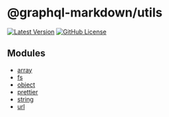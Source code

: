 # @graphql-markdown/utils

[![Latest Version](https://img.shields.io/npm/v/@graphql-markdown/utils?style=flat)](https://www.npmjs.com/package/@graphql-markdown/utils)
[![GitHub License](https://img.shields.io/github/license/graphql-markdown/graphql-markdown?style=flat)](https://raw.githubusercontent.com/graphql-markdown/graphql-markdown/main/LICENSE)

## Modules

- [array](docs/array.md)
- [fs](docs/fs.md)
- [object](docs/object.md)
- [prettier](docs/prettier.md)
- [string](docs/string.md)
- [url](docs/url.md)

